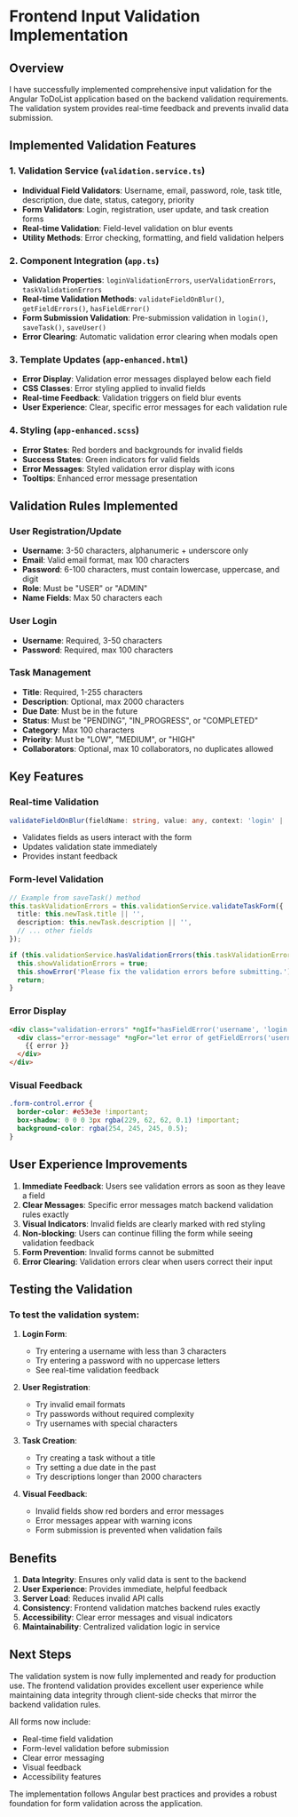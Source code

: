 # Frontend Input Validation Implementation

## Overview
I have successfully implemented comprehensive input validation for the Angular ToDoList application based on the backend validation requirements. The validation system provides real-time feedback and prevents invalid data submission.

## Implemented Validation Features

### 1. Validation Service (`validation.service.ts`)
- **Individual Field Validators**: Username, email, password, role, task title, description, due date, status, category, priority
- **Form Validators**: Login, registration, user update, and task creation forms
- **Real-time Validation**: Field-level validation on blur events
- **Utility Methods**: Error checking, formatting, and field validation helpers

### 2. Component Integration (`app.ts`)
- **Validation Properties**: `loginValidationErrors`, `userValidationErrors`, `taskValidationErrors`
- **Real-time Validation Methods**: `validateFieldOnBlur()`, `getFieldErrors()`, `hasFieldError()`
- **Form Submission Validation**: Pre-submission validation in `login()`, `saveTask()`, `saveUser()`
- **Error Clearing**: Automatic validation error clearing when modals open

### 3. Template Updates (`app-enhanced.html`)
- **Error Display**: Validation error messages displayed below each field
- **CSS Classes**: Error styling applied to invalid fields
- **Real-time Feedback**: Validation triggers on field blur events
- **User Experience**: Clear, specific error messages for each validation rule

### 4. Styling (`app-enhanced.scss`)
- **Error States**: Red borders and backgrounds for invalid fields
- **Success States**: Green indicators for valid fields
- **Error Messages**: Styled validation error display with icons
- **Tooltips**: Enhanced error message presentation

## Validation Rules Implemented

### User Registration/Update
- **Username**: 3-50 characters, alphanumeric + underscore only
- **Email**: Valid email format, max 100 characters
- **Password**: 6-100 characters, must contain lowercase, uppercase, and digit
- **Role**: Must be "USER" or "ADMIN"
- **Name Fields**: Max 50 characters each

### User Login
- **Username**: Required, 3-50 characters
- **Password**: Required, max 100 characters

### Task Management
- **Title**: Required, 1-255 characters
- **Description**: Optional, max 2000 characters
- **Due Date**: Must be in the future
- **Status**: Must be "PENDING", "IN_PROGRESS", or "COMPLETED"
- **Category**: Max 100 characters
- **Priority**: Must be "LOW", "MEDIUM", or "HIGH"
- **Collaborators**: Optional, max 10 collaborators, no duplicates allowed

## Key Features

### Real-time Validation
```typescript
validateFieldOnBlur(fieldName: string, value: any, context: 'login' | 'register' | 'userUpdate' | 'task')
```
- Validates fields as users interact with the form
- Updates validation state immediately
- Provides instant feedback

### Form-level Validation
```typescript
// Example from saveTask() method
this.taskValidationErrors = this.validationService.validateTaskForm({
  title: this.newTask.title || '',
  description: this.newTask.description || '',
  // ... other fields
});

if (this.validationService.hasValidationErrors(this.taskValidationErrors)) {
  this.showValidationErrors = true;
  this.showError('Please fix the validation errors before submitting.');
  return;
}
```

### Error Display
```html
<div class="validation-errors" *ngIf="hasFieldError('username', 'login')">
  <div class="error-message" *ngFor="let error of getFieldErrors('username', 'login')">
    {{ error }}
  </div>
</div>
```

### Visual Feedback
```scss
.form-control.error {
  border-color: #e53e3e !important;
  box-shadow: 0 0 0 3px rgba(229, 62, 62, 0.1) !important;
  background-color: rgba(254, 245, 245, 0.5);
}
```

## User Experience Improvements

1. **Immediate Feedback**: Users see validation errors as soon as they leave a field
2. **Clear Messages**: Specific error messages match backend validation rules exactly
3. **Visual Indicators**: Invalid fields are clearly marked with red styling
4. **Non-blocking**: Users can continue filling the form while seeing validation feedback
5. **Form Prevention**: Invalid forms cannot be submitted
6. **Error Clearing**: Validation errors clear when users correct their input

## Testing the Validation

### To test the validation system:

1. **Login Form**:
   - Try entering a username with less than 3 characters
   - Try entering a password with no uppercase letters
   - See real-time validation feedback

2. **User Registration**:
   - Try invalid email formats
   - Try passwords without required complexity
   - Try usernames with special characters

3. **Task Creation**:
   - Try creating a task without a title
   - Try setting a due date in the past
   - Try descriptions longer than 2000 characters

4. **Visual Feedback**:
   - Invalid fields show red borders and error messages
   - Error messages appear with warning icons
   - Form submission is prevented when validation fails

## Benefits

1. **Data Integrity**: Ensures only valid data is sent to the backend
2. **User Experience**: Provides immediate, helpful feedback
3. **Server Load**: Reduces invalid API calls
4. **Consistency**: Frontend validation matches backend rules exactly
5. **Accessibility**: Clear error messages and visual indicators
6. **Maintainability**: Centralized validation logic in service

## Next Steps

The validation system is now fully implemented and ready for production use. The frontend validation provides excellent user experience while maintaining data integrity through client-side checks that mirror the backend validation rules.

All forms now include:
- Real-time field validation
- Form-level validation before submission
- Clear error messaging
- Visual feedback
- Accessibility features

The implementation follows Angular best practices and provides a robust foundation for form validation across the application.
